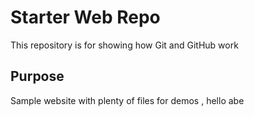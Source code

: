 # Starter Web Repo

This repository is for showing how Git and GitHub work

## Purpose

Sample website with plenty of files for demos , hello abe